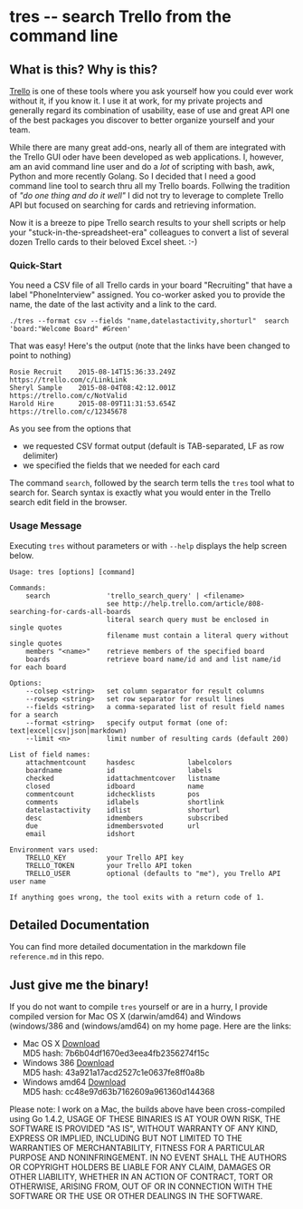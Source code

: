 
# tres -- search Trello from the command line

## What is this? Why is this?

[Trello](http://www.trello.com) is one of these tools where you ask yourself how you could ever work without it, if you know it.
I use it at work, for my private projects and generally regard its combination of usability, ease of use and great API one
of the best packages you discover to better organize yourself and your team.

While there are many great add-ons, nearly all of them are integrated with the Trello GUI oder have been developed as web applications.
I, however, am an avid command line user and do a *lot* of scripting with bash, awk, Python and more recently Golang. So I decided
that I need a good command line tool to search thru all my Trello boards. Follwing the tradition of _"do one thing and do it well"_
I did not try to leverage to complete Trello API but focused on searching for cards and retrieving information.

Now it is a breeze to pipe Trello search results to your shell scripts or help your "stuck-in-the-spreadsheet-era" colleagues
to convert a list of several dozen Trello cards to their beloved Excel sheet. :-)


### Quick-Start

You need a CSV file of all Trello cards in your board "Recruiting" that have a label "PhoneInterview" assigned. You co-worker
asked you to provide the name, the date of the last activity and a link to the card.

    ./tres --format csv --fields "name,datelastactivity,shorturl"  search 'board:"Welcome Board" #Green'

That was easy! Here's the output (note that the links have been changed to point to nothing)

    Rosie Recruit    2015-08-14T15:36:33.249Z    https://trello.com/c/LinkLink
    Sheryl Sample    2015-08-04T08:42:12.001Z    https://trello.com/c/NotValid
    Harold Hire      2015-08-09T11:31:53.654Z    https://trello.com/c/12345678

As you see from the options that

 * we requested CSV format output (default is TAB-separated, LF as row delimiter)
 * we specified the fields that we needed for each card

The command `search`, followed by the search term tells the `tres` tool what to search for.
Search syntax is exactly what you would enter in the Trello search edit field in the browser.

### Usage Message

Executing `tres` without parameters or with `--help` displays the help screen below.


    Usage: tres [options] [command]

    Commands:
        search              'trello_search_query' | <filename>
                            see http://help.trello.com/article/808-searching-for-cards-all-boards
                            literal search query must be enclosed in single quotes
                            filename must contain a literal query without single quotes
        members "<name>"    retrieve members of the specified board
        boards              retrieve board name/id and and list name/id for each board

    Options:
        --colsep <string>   set column separator for result columns
        --rowsep <string>   set row separator for result lines
        --fields <string>   a comma-separated list of result field names for a search
        --format <string>   specify output format (one of: text|excel|csv|json|markdown)
        --limit <n>         limit number of resulting cards (default 200)

    List of field names:
        attachmentcount     hasdesc             labelcolors
        boardname           id                  labels
        checked             idattachmentcover   listname
        closed              idboard             name
        commentcount        idchecklists        pos
        comments            idlabels            shortlink
        datelastactivity    idlist              shorturl
        desc                idmembers           subscribed
        due                 idmembersvoted      url
        email               idshort

    Environment vars used:
        TRELLO_KEY          your Trello API key
        TRELLO_TOKEN        your Trello API token
        TRELLO_USER         optional (defaults to "me"), you Trello API user name

    If anything goes wrong, the tool exits with a return code of 1.


## Detailed Documentation

You can find more detailed documentation in the markdown file `reference.md` in this repo.

## Just give me the binary!

If you do not want to compile `tres` yourself or are in a hurry,
I provide compiled version for Mac OS X (darwin/amd64) and Windows (windows/386 and (windows/amd64) on my home page.
Here are the links:

 * Mac OS X [Download](http://www.arminhanisch.de/downloads/tres/macosx.zip)<br>
   MD5 hash: 7b6b04df1670ed3eea4fb2356274f15c
 * Windows 386 [Download](http://www.arminhanisch.de/downloads/tres/win32.zip)<br>
   MD5 hash: 43a921a17acd2527c1e0637fe8ff0a8b
 * Windows amd64 [Download](http://www.arminhanisch.de/downloads/tres/win64.zip)<br>
   MD5 hash: cc48e97d63b7162609a961360d144368

Please note: I work on a Mac, the builds above have been cross-compiled using Go 1.4.2,
USAGE OF THESE BINARIES IS AT YOUR OWN RISK, THE SOFTWARE IS PROVIDED "AS IS",
WITHOUT WARRANTY OF ANY KIND, EXPRESS OR IMPLIED, INCLUDING BUT NOT LIMITED TO
THE WARRANTIES OF MERCHANTABILITY, FITNESS FOR A PARTICULAR PURPOSE AND NONINFRINGEMENT.
IN NO EVENT SHALL THE AUTHORS OR COPYRIGHT HOLDERS BE LIABLE FOR ANY CLAIM, DAMAGES
OR OTHER LIABILITY, WHETHER IN AN ACTION OF CONTRACT, TORT OR OTHERWISE, ARISING FROM,
OUT OF OR IN CONNECTION WITH THE SOFTWARE OR THE USE OR OTHER DEALINGS IN THE SOFTWARE.



